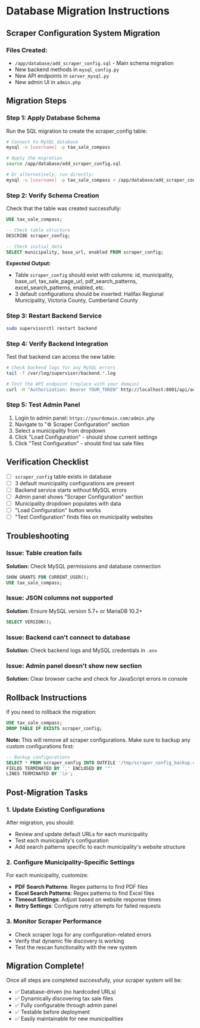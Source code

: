 # Database Migration Instructions

## Scraper Configuration System Migration

### Files Created:
- `/app/database/add_scraper_config.sql` - Main schema migration
- New backend methods in `mysql_config.py`
- New API endpoints in `server_mysql.py` 
- New admin UI in `admin.php`

## Migration Steps

### Step 1: Apply Database Schema
Run the SQL migration to create the scraper_config table:

```bash
# Connect to MySQL database
mysql -u [username] -p tax_sale_compass

# Apply the migration
source /app/database/add_scraper_config.sql

# Or alternatively, run directly:
mysql -u [username] -p tax_sale_compass < /app/database/add_scraper_config.sql
```

### Step 2: Verify Schema Creation
Check that the table was created successfully:

```sql
USE tax_sale_compass;

-- Check table structure
DESCRIBE scraper_config;

-- Check initial data
SELECT municipality, base_url, enabled FROM scraper_config;
```

**Expected Output:**
- Table `scraper_config` should exist with columns: id, municipality, base_url, tax_sale_page_url, pdf_search_patterns, excel_search_patterns, enabled, etc.
- 3 default configurations should be inserted: Halifax Regional Municipality, Victoria County, Cumberland County

### Step 3: Restart Backend Service
```bash
sudo supervisorctl restart backend
```

### Step 4: Verify Backend Integration
Test that backend can access the new table:

```bash
# Check backend logs for any MySQL errors
tail -f /var/log/supervisor/backend.*.log

# Test the API endpoint (replace with your domain)
curl -H "Authorization: Bearer YOUR_TOKEN" http://localhost:8001/api/admin/scraper-configs
```

### Step 5: Test Admin Panel
1. Login to admin panel: `https://yourdomain.com/admin.php`
2. Navigate to "⚙️ Scraper Configuration" section
3. Select a municipality from dropdown
4. Click "Load Configuration" - should show current settings
5. Click "Test Configuration" - should find tax sale files

## Verification Checklist

- [ ] `scraper_config` table exists in database
- [ ] 3 default municipality configurations are present
- [ ] Backend service starts without MySQL errors
- [ ] Admin panel shows "Scraper Configuration" section
- [ ] Municipality dropdown populates with data
- [ ] "Load Configuration" button works
- [ ] "Test Configuration" finds files on municipality websites

## Troubleshooting

### Issue: Table creation fails
**Solution:** Check MySQL permissions and database connection
```sql
SHOW GRANTS FOR CURRENT_USER();
USE tax_sale_compass;
```

### Issue: JSON columns not supported  
**Solution:** Ensure MySQL version 5.7+ or MariaDB 10.2+
```sql
SELECT VERSION();
```

### Issue: Backend can't connect to database
**Solution:** Check backend logs and MySQL credentials in `.env`

### Issue: Admin panel doesn't show new section
**Solution:** Clear browser cache and check for JavaScript errors in console

## Rollback Instructions

If you need to rollback the migration:

```sql
USE tax_sale_compass;
DROP TABLE IF EXISTS scraper_config;
```

**Note:** This will remove all scraper configurations. Make sure to backup any custom configurations first:

```sql
-- Backup configurations
SELECT * FROM scraper_config INTO OUTFILE '/tmp/scraper_config_backup.csv'
FIELDS TERMINATED BY ',' ENCLOSED BY '"'
LINES TERMINATED BY '\n';
```

## Post-Migration Tasks

### 1. Update Existing Configurations
After migration, you should:
- Review and update default URLs for each municipality
- Test each municipality's configuration
- Add search patterns specific to each municipality's website structure

### 2. Configure Municipality-Specific Settings
For each municipality, customize:
- **PDF Search Patterns**: Regex patterns to find PDF files
- **Excel Search Patterns**: Regex patterns to find Excel files  
- **Timeout Settings**: Adjust based on website response times
- **Retry Settings**: Configure retry attempts for failed requests

### 3. Monitor Scraper Performance
- Check scraper logs for any configuration-related errors
- Verify that dynamic file discovery is working
- Test the rescan functionality with the new system

## Migration Complete!

Once all steps are completed successfully, your scraper system will be:
- ✅ Database-driven (no hardcoded URLs)
- ✅ Dynamically discovering tax sale files
- ✅ Fully configurable through admin panel
- ✅ Testable before deployment
- ✅ Easily maintainable for new municipalities